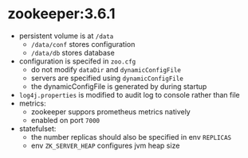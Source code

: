# zookeeper:3.6.1

- persistent volume is at `/data`
  - `/data/conf` stores configuration
  - `/data/db` stores database
- configuration is specifed in `zoo.cfg`
  - do not modify `dataDir` and `dynamicConfigFile`
  - servers are specified using `dynamicConfigFile`
  - the dynamicConfigFile is generated by during startup
- `log4j.properties` is modified to audit log to console rather than file
- metrics:
  - zookeeper suppors prometheus metrics natively
  - enabled on port `7000`
- statefulset:
  - the number replicas should also be specified in env `REPLICAS`
  - env `ZK_SERVER_HEAP` configures jvm heap size
